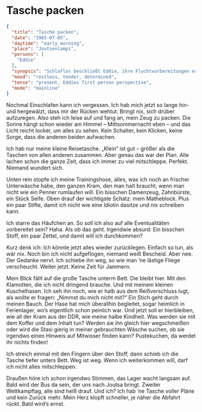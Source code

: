 # Tasche packen

```json
{
  "title": "Tasche packen",
  "date": "1985-07-05",
  "daytime": "early morning",
  "place": "Joutsenlampi",
  "persons": [
    "Eddie"
  ],
  "synopsis": "Schlaflos beschließt Eddie, ihre Fluchtvorbereitungen ernsthaft zu beginnen. Im Licht der Mittsommersonne packt sie ihre kleine Reisetasche mit Unterwäsche, Trainingshose, Hygieneartikeln, Seife, Zahnbürste, ihrem Matheblock und Stiften. Sie erkennt, dass sie ihre große Tasche, viele Klamotten, ihr Kuscheltier und symbolisch auch die DDR und ihre Kindheit zurücklassen muss. Ein kurzer Moment des Zweifelns, doch sie wischt ihn beiseite. Bald wird der Bus nach Joutsa zum zweiten Wettkampftag fahren.",
  "mood": "restless, tender, determined",
  "tense": "present, Eddies first-person perspective",
  "mode": "mainline"
}
```

Nochmal Einschlafen kann ich vergessen. Ich hab mich jetzt so lange hin- und
hergewälzt, dass mir der Rücken wehtut. Bringt nix, sich drüber aufzuregen. Also
steh ich leise auf und fang an, mein Zeug zu packen. Die Sonne hängt schon
wieder am Himmel – Mittsommernacht eben – und das Licht reicht locker, um alles
zu sehen. Kein Schalter, kein Klicken, keine Sorge, dass die anderen beiden
aufwachen.

Ich hab nur meine kleine Reisetasche. „Klein“ ist gut – größer als die Taschen
von allen anderen zusammen. Aber genau das war der Plan. Alle lachen schon die
ganze Zeit, dass ich immer zu viel mitschleppe. Perfekt. Niemand wundert sich.

Unten rein stopfe ich meine Trainingshose, alles, was ich noch an frischer
Unterwäsche habe, den ganzen Kram, den man halt braucht, wenn man nicht wie ein
Penner rumlaufen will. Ein bisschen Damenzeug, Zahnbürste, ein Stück Seife. Oben
drauf der wichtigste Schatz: mein Matheblock. Plus ein paar Stifte, damit ich
nicht wie eine Idiotin dasitze und nix schreiben kann.

Ich starre das Häufchen an. So soll ich also auf alle Eventualitäten vorbereitet
sein? Haha. Als ob das geht. Irgendwie absurd: Ein bisschen Stoff, ein paar
Zettel, und damit will ich durchkommen?

Kurz denk ich: Ich könnte jetzt alles wieder zurücklegen. Einfach so tun, als
wär nix. Noch bin ich nicht aufgeflogen, niemand weiß Bescheid. Aber nee. Der
Gedanke nervt. Ich schiebe ihn weg, so wie man ’ne lästige Fliege verscheucht.
Weiter jetzt. Keine Zeit für Jammern.

Mein Blick fällt auf die große Tasche unterm Bett. Die bleibt hier. Mit den
Klamotten, die ich nicht dringend brauche. Und mit meinem kleinen Kuschelhasen.
Ich seh ihn noch, wie er halb aus dem Reißverschluss lugt, als wollte er fragen:
„Nimmst du mich nicht mit?“ Ein Stich geht durch meinen Bauch. Der Hase hat mich
überallhin begleitet, sogar heimlich in Ferienlager, wo’s eigentlich schon
peinlich war. Und jetzt soll er hierbleiben, wie all der Kram aus der DDR, wie
meine halbe Kindheit. Was werden sie mit dem Koffer und dem Inhalt tun? Werden
sie ihn gleich hier wegschmeißen oder wird die Stasi gierig in meiner
gebrauchten Wäsche suchen, ob sie irgendwo einen Hinweis auf Mitwisser finden
kann? Pustekuchen, da werdet ihr nichts finden!

Ich streich einmal mit den Fingern über den Stoff, dann schieb ich die Tasche
tiefer unters Bett. Weg ist weg. Wenn ich weiterkommen will, darf ich nicht
alles mitschleppen.

Draußen höre ich schon irgendwo Stimmen, das Lager wacht langsam auf. Bald wird
der Bus da sein, der uns nach Joutsa bringt. Zweiter Wettkampftag, alle sind
heiß drauf. Und ich? Ich hab ’ne Tasche voller Pläne und kein Zurück mehr. Mein
Herz klopft schneller, je näher die Abfahrt rückt. Bald wird’s ernst.
